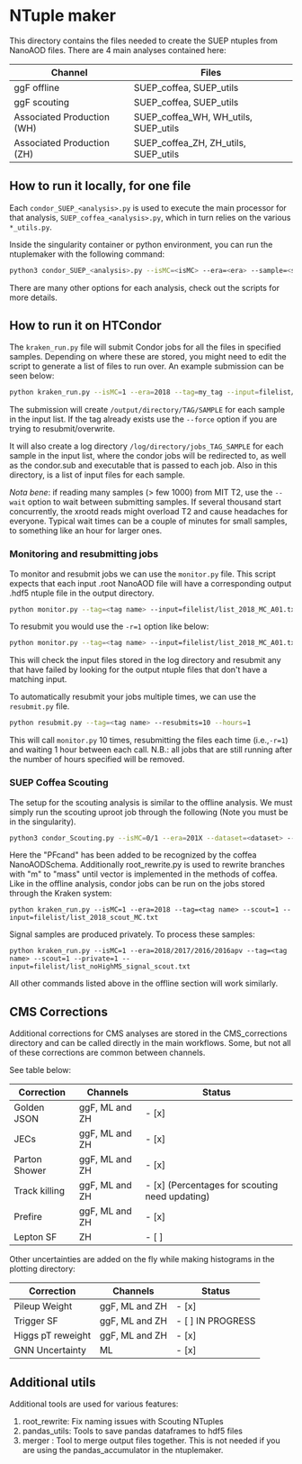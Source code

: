 # NTuple maker

This directory contains the files needed to create the SUEP ntuples from NanoAOD files. There are 4 main analyses contained here:

| Channel                        | Files                   |
| ------------------------------ | ----------------------- |
| ggF offline                    | SUEP_coffea, SUEP_utils |
| ggF scouting                   | SUEP_coffea, SUEP_utils |
| Associated Production (WH)     | SUEP_coffea_WH, WH_utils, SUEP_utils     |
| Associated Production (ZH)     | SUEP_coffea_ZH, ZH_utils, SUEP_utils     |

## How to run it locally, for one file

Each `condor_SUEP_<analysis>.py` is used to execute the main processor for that analysis, `SUEP_coffea_<analysis>.py`, which in turn relies on the various `*_utils.py`.

Inside the singularity container or python environment, you can run the ntuplemaker with the following command:

```bash
python3 condor_SUEP_<analysis>.py --isMC=<isMC> --era=<era> --sample=<sample> --infile=XXX.root
```

There are many other options for each analysis, check out the scripts for more details.

## How to run it on HTCondor

The `kraken_run.py` file will submit Condor jobs for all the files in specified samples.
Depending on where these are stored, you might need to edit the script to generate a list of files to run over.
An example submission can be seen below:

```bash
python kraken_run.py --isMC=1 --era=2018 --tag=my_tag --input=filelist/list_2018_MC_A01.txt
```

The submission will create `/output/directory/TAG/SAMPLE` for each sample in the input list.
If the tag already exists use the `--force` option if you are trying to resubmit/overwrite.

It will also create a log directory `/log/directory/jobs_TAG_SAMPLE` for each sample in the input list, where the condor jobs will be redirected to, as well as the condor.sub and executable that is passed to each job. Also in this directory, is a list of input files for each sample.

*Nota bene*: if reading many samples (> few 1000) from MIT T2, use the `--wait` option to wait between submitting samples. If several thousand start concurrently, the xrootd reads might overload T2 and cause headaches for everyone. Typical wait times can be a couple of minutes for small samples, to something like an hour for larger ones.

### Monitoring and resubmitting jobs

To monitor and resubmit jobs we can use the `monitor.py` file.
This script expects that each input .root NanoAOD file will have a corresponding output .hdf5 ntuple file in the output directory.

```bash
python monitor.py --tag=<tag name> --input=filelist/list_2018_MC_A01.txt
```

To resubmit you would use the `-r=1` option like below:

```bash
python monitor.py --tag=<tag name> --input=filelist/list_2018_MC_A01.txt -r=1
```

This will check the input files stored in the log directory and resubmit any that have failed by looking for the output ntuple files that don't have a matching input.

To automatically resubmit your jobs multiple times, we can use the `resubmit.py` file.

```bash
python resubmit.py --tag=<tag name> --resubmits=10 --hours=1
```

This will call `monitor.py` 10 times, resubmitting the files each time (i.e.,`-r=1`) and waiting 1 hour between each call. N.B.: all jobs that are still running after the number of hours specified will be removed.

### SUEP Coffea Scouting

The setup for the scouting analysis is similar to the offline analysis. We must simply run the scouting uproot job through the following (Note you must be in the singularity).

```bash
python3 condor_Scouting.py --isMC=0/1 --era=201X --dataset=<dataset> --infile=XXX.root
```

Here the "PFcand" has been added to be recognized by the coffea NanoAODSchema. Additionally root_rewrite.py is used to rewrite branches with "m" to "mass" until vector is implemented in the methods of coffea. Like in the offline analysis, condor jobs can be run on the jobs stored through the Kraken system:

```
python kraken_run.py --isMC=1 --era=2018 --tag=<tag name> --scout=1 --input=filelist/list_2018_scout_MC.txt
```

Signal samples are produced privately. To process these samples:

```
python kraken_run.py --isMC=1 --era=2018/2017/2016/2016apv --tag=<tag name> --scout=1 --private=1 --input=filelist/list_noHighMS_signal_scout.txt
```

All other commands listed above in the offline section will work similarly.

## CMS Corrections

Additional corrections for CMS analyses are stored in the CMS_corrections directory and can be called directly in the main workflows. Some, but not all of these corrections are common between channels.

See table below:

| Correction    | Channels       | Status                                         |
| ------------- | -------------- | ---------------------------------------------- |
| Golden JSON   | ggF, ML and ZH | - [x]                                          |
| JECs          | ggF, ML and ZH | - [x]                                          |
| Parton Shower | ggF, ML and ZH | - [x]                                          |
| Track killing | ggF, ML and ZH | - [x] (Percentages for scouting need updating) |
| Prefire       | ggF, ML and ZH | - [x]                                          |
| Lepton SF     | ZH             | - [ ]                                          |

Other uncertainties are added on the fly while making histograms in the plotting directory:

| Correction        | Channels       | Status            |
| ----------------- | -------------- | ----------------- |
| Pileup Weight     | ggF, ML and ZH | - [x]             |
| Trigger SF        | ggF, ML and ZH | - [ ] IN PROGRESS |
| Higgs pT reweight | ggF, ML and ZH | - [x]             |
| GNN Uncertainty   | ML             | - [x]             |

## Additional utils

Additional tools are used for various features:

1. root_rewrite: Fix naming issues with Scouting NTuples
2. pandas_utils: Tools to save pandas dataframes to hdf5 files
3. merger : Tool to merge output files together. This is not needed if you are using the pandas_accumulator in the ntuplemaker.
